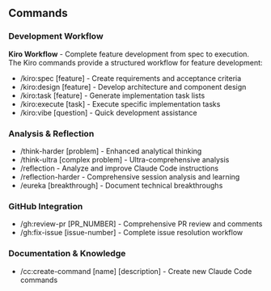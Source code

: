## Commands

### Development Workflow

**Kiro Workflow** - Complete feature development from spec to execution. The Kiro commands provide a structured workflow for feature development:

- /kiro:spec [feature] - Create requirements and acceptance criteria
- /kiro:design [feature] - Develop architecture and component design
- /kiro:task [feature] - Generate implementation task lists
- /kiro:execute [task] - Execute specific implementation tasks
- /kiro:vibe [question] - Quick development assistance

### Analysis & Reflection

- /think-harder [problem] - Enhanced analytical thinking
- /think-ultra [complex problem] - Ultra-comprehensive analysis
- /reflection - Analyze and improve Claude Code instructions
- /reflection-harder - Comprehensive session analysis and learning
- /eureka [breakthrough] - Document technical breakthroughs

### GitHub Integration
- /gh:review-pr [PR_NUMBER] - Comprehensive PR review and comments
- /gh:fix-issue [issue-number] - Complete issue resolution workflow

### Documentation & Knowledge
- /cc:create-command [name] [description] - Create new Claude Code commands
